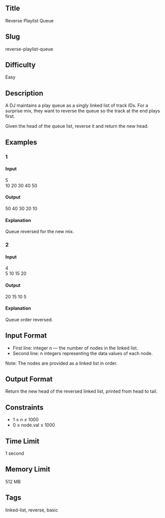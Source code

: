 ## Title  
Reverse Playlist Queue  

## Slug  
reverse-playlist-queue  

## Difficulty  
Easy  

## Description  

A DJ maintains a play queue as a singly linked list of track IDs. For a surprise mix, they want to reverse the queue so the track at the end plays first.  

Given the head of the queue list, reverse it and return the new head.  


## Examples  

### 1  

#### Input  
5  
10 20 30 40 50  

#### Output  
50 40 30 20 10  

#### Explanation  
Queue reversed for the new mix.  


### 2  

#### Input  
4  
5 10 15 20  

#### Output  
20 15 10 5  

#### Explanation  
Queue order reversed.  


## Input Format  
- First line: integer n — the number of nodes in the linked list.  
- Second line: n integers representing the data values of each node.  

Note: The nodes are provided as a linked list in order.  


## Output Format  
Return the new head of the reversed linked list, printed from head to tail.  


## Constraints  
- 1 ≤ n ≤ 1000  
- 0 ≤ node.val ≤ 1000  


## Time Limit  
1 second  

## Memory Limit  
512 MB  


## Tags  
linked-list, reverse, basic
